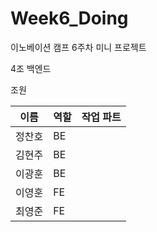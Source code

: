 # Week6_Doing

이노베이션 캠프 6주차 미니 프로젝트

4조 백엔드

조원

|이름|역할|작업 파트|
|---|---|---|
|정찬호|BE|
|김현주|BE|
|이광훈|BE|
|이영훈|FE|
|최영준|FE|
